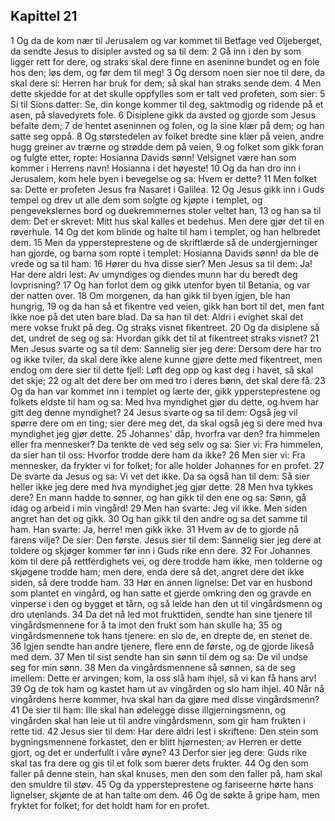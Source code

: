 ## Kapittel 21

1 Og da de kom nær til Jerusalem og var kommet til Betfage ved Oljeberget, da sendte Jesus to disipler avsted og sa til dem:
2 Gå inn i den by som ligger rett for dere, og straks skal dere finne en aseninne bundet og en fole hos den; løs dem, og før dem til meg!
3 Og dersom noen sier noe til dere, da skal dere si: Herren har bruk for dem; så skal han straks sende dem.
4 Men dette skjedde for at det skulle oppfylles som er talt ved profeten, som sier:
5 Si til Sions datter: Se, din konge kommer til deg, saktmodig og ridende på et asen, på slavedyrets fole.
6 Disiplene gikk da avsted og gjorde som Jesus befalte dem;
7 de hentet aseninnen og folen, og la sine klær på dem; og han satte seg oppå.
8 Og størstedelen av folket bredte sine klær på veien, andre hugg greiner av trærne og strødde dem på veien,
9 og folket som gikk foran og fulgte etter, ropte: Hosianna Davids sønn! Velsignet være han som kommer i Herrens navn! Hosianna i det høyeste!
10 Og da han dro inn i Jerusalem, kom hele byen i bevegelse og sa: Hvem er dette?
11 Men folket sa: Dette er profeten Jesus fra Nasaret i Galilea.
12 Og Jesus gikk inn i Guds tempel og drev ut alle dem som solgte og kjøpte i templet, og pengevekslernes bord og duekremmernes stoler veltet han,
13 og han sa til dem: Det er skrevet: Mitt hus skal kalles et bedehus. Men dere gjør det til en røverhule.
14 Og det kom blinde og halte til ham i templet, og han helbredet dem.
15 Men da yppersteprestene og de skriftlærde så de undergjerninger han gjorde, og barna som ropte i templet: Hosianna Davids sønn! da ble de vrede og sa til ham:
16 Hører du hva disse sier? Men Jesus sa til dem: Ja! Har dere aldri lest: Av umyndiges og diendes munn har du beredt deg lovprisning?
17 Og han forlot dem og gikk utenfor byen til Betania, og var der natten over.
18 Om morgenen, da han gikk til byen igjen, ble han hungrig,
19 og da han så et fikentre ved veien, gikk han bort til det, men fant ikke noe på det uten bare blad. Da sa han til det: Aldri i evighet skal det mere vokse frukt på deg. Og straks visnet fikentreet.
20 Og da disiplene så det, undret de seg og sa: Hvordan gikk det til at fikentreet straks visnet?
21 Men Jesus svarte og sa til dem: Sannelig sier jeg dere: Dersom dere har tro og ikke tviler, da skal dere ikke alene kunne gjøre dette med fikentreet, men endog om dere sier til dette fjell: Løft deg opp og kast deg i havet, så skal det skje;
22 og alt det dere ber om med tro i deres bønn, det skal dere få.
23 Og da han var kommet inn i templet og lærte der, gikk yppersteprestene og folkets eldste til ham og sa: Med hva myndighet gjør du dette, og hvem har gitt deg denne myndighet?
24 Jesus svarte og sa til dem: Også jeg vil spørre dere om en ting; sier dere meg det, da skal også jeg si dere med hva myndighet jeg gjør dette.
25 Johannes' dåp, hvorfra var den? fra himmelen eller fra mennesker? Da tenkte de ved seg selv og sa: Sier vi: Fra himmelen, da sier han til oss: Hvorfor trodde dere ham da ikke?
26 Men sier vi: Fra mennesker, da frykter vi for folket; for alle holder Johannes for en profet.
27 De svarte da Jesus og sa: Vi vet det ikke. Da sa også han til dem: Så sier heller ikke jeg dere med hva myndighet jeg gjør dette.
28 Men hva tykkes dere? En mann hadde to sønner, og han gikk til den ene og sa: Sønn, gå idag og arbeid i min vingård!
29 Men han svarte: Jeg vil ikke. Men siden angret han det og gikk.
30 Og han gikk til den andre og sa det samme til ham. Han svarte: Ja, herre! men gikk ikke.
31 Hvem av de to gjorde nå farens vilje? De sier: Den første. Jesus sier til dem: Sannelig sier jeg dere at toldere og skjøger kommer før inn i Guds rike enn dere.
32 For Johannes kom til dere på rettferdighets vei, og dere trodde ham ikke, men tolderne og skjøgene trodde ham; men dere, enda dere så det, angret dere det ikke siden, så dere trodde ham.
33 Hør en annen lignelse: Det var en husbond som plantet en vingård, og han satte et gjerde omkring den og gravde en vinperse i den og bygget et tårn, og så leide han den ut til vingårdsmenn og dro utenlands.
34 Da det nå led mot frukttiden, sendte han sine tjenere til vingårdsmennene for å ta imot den frukt som han skulle ha;
35 og vingårdsmennene tok hans tjenere: en slo de, en drepte de, en stenet de.
36 Igjen sendte han andre tjenere, flere enn de første, og de gjorde likeså med dem.
37 Men til sist sendte han sin sønn til dem og sa: De vil undse seg for min sønn.
38 Men da vingårdsmennene så sønnen, sa de seg imellem: Dette er arvingen; kom, la oss slå ham ihjel, så vi kan få hans arv!
39 Og de tok ham og kastet ham ut av vingården og slo ham ihjel.
40 Når nå vingårdens herre kommer, hva skal han da gjøre med disse vingårdsmenn?
41 De sier til ham: Ille skal han ødelegge disse illgjerningsmenn, og vingården skal han leie ut til andre vingårdsmenn, som gir ham frukten i rette tid.
42 Jesus sier til dem: Har dere aldri lest i skriftene: Den stein som bygningsmennene forkastet, den er blitt hjørnesten; av Herren er dette gjort, og det er underfullt i våre øyne?
43 Derfor sier jeg dere: Guds rike skal tas fra dere og gis til et folk som bærer dets frukter.
44 Og den som faller på denne stein, han skal knuses, men den som den faller på, ham skal den smuldre til støv.
45 Og da yppersteprestene og fariseerne hørte hans lignelser, skjønte de at han talte om dem.
46 Og de søkte å gripe ham, men fryktet for folket; for det holdt ham for en profet.

